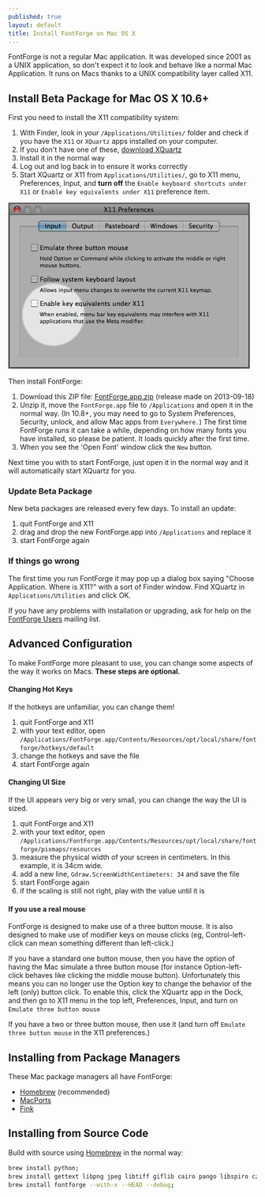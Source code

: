 ```yaml
---
published: true
layout: default
title: Install FontForge on Mac OS X
---
```


FontForge is not a regular Mac application. It was developed since 2001 as a UNIX application, so don't expect it to look and behave like a normal Mac
Application. It runs on Macs thanks to a UNIX compatibility layer called X11.

## Install Beta Package for Mac OS X 10.6+

First you need to install the X11 compatibility system:

1. With Finder, look in your `/Applications/Utilities/` folder and check if you have the `X11` or `XQuartz` apps installed on your computer. 
2. If you don't have one of these, [download XQuartz](http://xquartz.macosforge.org)
3. Install it in the normal way
4. Log out and log back in to ensure it works correctly
5. Start XQuartz or X11 from `Applications/Utilities/`, go to X11 menu, Preferences, Input, and **turn off** the `Enable keyboard shortcuts under X11` or `Enable key equivalents under X11` preference item.

![X11.app Preferences Window set correctly](x11prefs.png)

Then install FontForge:

1. Download this ZIP file: [FontForge.app.zip](http://fuuko.libferris.com/osx/packages/201309/18_2152/FontForge.app.zip) (release made on 2013-09-18)
2. Unzip it, move the `FontForge.app` file to `/Applications` and open it in the normal way. (In 10.8+, you may need to go to System Preferences, Security, unlock, and allow Mac apps from `Everywhere.`) The first time FontForge runs it can take a while, depending on how many fonts you have installed, so please be patient. It loads quickly after the first time. 
3. When you see the 'Open Font' window click the `New` button.

Next time you with to start FontForge, just open it in the normal way and it will automatically start XQuartz for you.

### Update Beta Package

New beta packages are released every few days. To install an update:

1. quit FontForge and X11
2. drag and drop the new FontForge.app into `/Applications` and replace it
3. start FontForge again

### If things go wrong

The first time you run FontForge it may pop up a dialog box saying "Choose Application. Where is X11?" with a sort of Finder window. Find XQuartz in `Applications/Utilities` and click OK. 

If you have any problems with installation or upgrading, ask for help on the [FontForge Users](/) mailing list.

## Advanced Configuration

To make FontForge more pleasant to use, you can change some aspects of the way it works on Macs. **These steps are optional.** 

#### Changing Hot Keys

If the hotkeys are unfamiliar, you can change them!

1. quit FontForge and X11
2. with your text editor, open `/Applications/FontForge.app/Contents/Resources/opt/local/share/fontforge/hotkeys/default`
3. change the hotkeys and save the file
4. start FontForge again

#### Changing UI Size

If the UI appears very big or very small, you can change the way the UI is sized. 

1. quit FontForge and X11
2. with your text editor, open `/Applications/FontForge.app/Contents/Resources/opt/local/share/fontforge/pixmaps/resources`
3. measure the physical width of your screen in centimeters. In this example, it is 34cm wide.
4. add a new line, `Gdraw.ScreenWidthCentimeters: 34` and save the file
5. start FontForge again
6. if the scaling is still not right, play with the value until it is

#### If you use a real mouse

FontForge is designed to make use of a three button mouse. It is also designed to make use of modifier keys on mouse clicks (eg, Control-left-click can mean something different than left-click.) 

If you have a standard one button mouse, then you have the option of having the Mac simulate a three button mouse (for instance Option-left-click behaves like clicking the middle mouse button). Unfortunately this means you can no longer use the Option key to change the behavior of the left (only) button click. To enable this, click the XQuartz app in the Dock, and then go to X11 menu in the top left, Preferences, Input, and turn on `Emulate three button mouse`

If you have a two or three button mouse, then use it (and turn off `Emulate three button mouse` in the X11 preferences.) 

## Installing from Package Managers

These Mac package managers all have FontForge:

* [Homebrew](http://www.brew.sh) (recommended)
* [MacPorts](http://www.macports.org/)
* [Fink](http://www.finkproject.org/) 

## Installing from Source Code

Build with source using [Homebrew](http://www.brew.sh) in the normal way:

```sh
brew install python;
brew install gettext libpng jpeg libtiff giflib cairo pango libspiro czmq fontconfig automake libtool pkg-config glib pango;
brew install fontforge --with-x --HEAD --debug;
```
